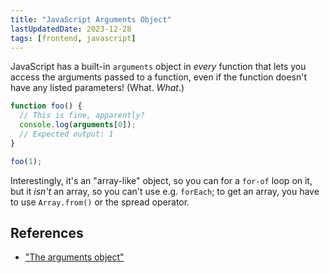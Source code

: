 ```yaml
---
title: "JavaScript Arguments Object"
lastUpdatedDate: 2023-12-28
tags: [frontend, javascript]
---
```


JavaScript has a built-in `arguments` object in *every* function that lets you access the arguments passed to a function, even if the function doesn't have any listed parameters! (What. *What*.)

```javascript
function foo() {
  // This is fine, apparently?
  console.log(arguments[0]);
  // Expected output: 1
}

foo(1);
```

Interestingly, it's an "array-like" object, so you can for a `for-of` loop on it, but it *isn't* an array, so you can't use e.g. `forEach`; to get an array, you have to use `Array.from()` or the spread operator.

## References

- ["The arguments object"](https://developer.mozilla.org/en-US/docs/Web/JavaScript/Reference/Functions/arguments)